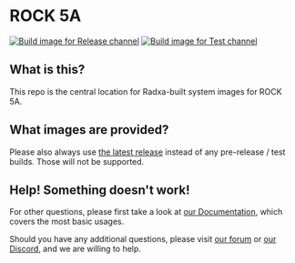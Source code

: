 # ROCK 5A
[![Build image for Release channel](https://github.com/radxa-build/rock-5a/actions/workflows/build.yml/badge.svg)](https://github.com/radxa-build/rock-5a/actions/workflows/build.yml) [![Build image for Test channel](https://github.com/radxa-build/rock-5a/actions/workflows/test.yml/badge.svg)](https://github.com/radxa-build/rock-5a/actions/workflows/test.yml)

## What is this?

This repo is the central location for Radxa-built system images for ROCK 5A.

## What images are provided?

Please also always use [the latest release](https://github.com/radxa-build/rock-5a/releases/latest) instead of any pre-release / test builds. Those will not be supported.

## Help! Something doesn't work!

For other questions, please first take a look at [our Documentation](https://docs.radxa.com), which covers the most basic usages.

Should you have any additional questions, please visit [our forum](https://forum.radxa.com/) or [our Discord](https://rock.sh/go), and we are willing to help.
